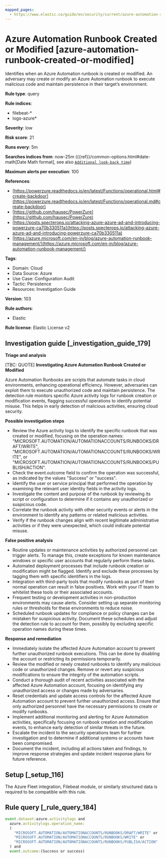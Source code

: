 ```yaml
---
mapped_pages:
  - https://www.elastic.co/guide/en/security/current/azure-automation-runbook-created-or-modified.html
---
```


# Azure Automation Runbook Created or Modified [azure-automation-runbook-created-or-modified]

Identifies when an Azure Automation runbook is created or modified. An adversary may create or modify an Azure Automation runbook to execute malicious code and maintain persistence in their target’s environment.

**Rule type**: query

**Rule indices**:

* filebeat-*
* logs-azure*

**Severity**: low

**Risk score**: 21

**Runs every**: 5m

**Searches indices from**: now-25m ({{ref}}/common-options.html#date-math[Date Math format], see also [`Additional look-back time`](docs-content://solutions/security/detect-and-alert/create-detection-rule.md#rule-schedule))

**Maximum alerts per execution**: 100

**References**:

* [https://powerzure.readthedocs.io/en/latest/Functions/operational.html#create-backdoor](https://powerzure.readthedocs.io/en/latest/Functions/operational.md#create-backdoor)
* [https://github.com/hausec/PowerZure](https://github.com/hausec/PowerZure)
* [https://posts.specterops.io/attacking-azure-azure-ad-and-introducing-powerzure-ca70b330511a](https://posts.specterops.io/attacking-azure-azure-ad-and-introducing-powerzure-ca70b330511a)
* [https://azure.microsoft.com/en-in/blog/azure-automation-runbook-management/](https://azure.microsoft.com/en-in/blog/azure-automation-runbook-management/)

**Tags**:

* Domain: Cloud
* Data Source: Azure
* Use Case: Configuration Audit
* Tactic: Persistence
* Resources: Investigation Guide

**Version**: 103

**Rule authors**:

* Elastic

**Rule license**: Elastic License v2

## Investigation guide [_investigation_guide_179]

**Triage and analysis**

[TBC: QUOTE]
**Investigating Azure Automation Runbook Created or Modified**

Azure Automation Runbooks are scripts that automate tasks in cloud environments, enhancing operational efficiency. However, adversaries can exploit them to execute unauthorized code and maintain persistence. The detection rule monitors specific Azure activity logs for runbook creation or modification events, flagging successful operations to identify potential misuse. This helps in early detection of malicious activities, ensuring cloud security.

**Possible investigation steps**

* Review the Azure activity logs to identify the specific runbook that was created or modified, focusing on the operation names: "MICROSOFT.AUTOMATION/AUTOMATIONACCOUNTS/RUNBOOKS/DRAFT/WRITE", "MICROSOFT.AUTOMATION/AUTOMATIONACCOUNTS/RUNBOOKS/WRITE", or "MICROSOFT.AUTOMATION/AUTOMATIONACCOUNTS/RUNBOOKS/PUBLISH/ACTION".
* Check the event.outcome field to confirm the operation was successful, as indicated by the values "Success" or "success".
* Identify the user or service principal that performed the operation by examining the relevant user identity fields in the activity logs.
* Investigate the content and purpose of the runbook by reviewing its script or configuration to determine if it contains any unauthorized or suspicious code.
* Correlate the runbook activity with other security events or alerts in the environment to identify any patterns or related malicious activities.
* Verify if the runbook changes align with recent legitimate administrative activities or if they were unexpected, which could indicate potential misuse.

**False positive analysis**

* Routine updates or maintenance activities by authorized personnel can trigger alerts. To manage this, create exceptions for known maintenance windows or specific user accounts that regularly perform these tasks.
* Automated deployment processes that include runbook creation or modification might be flagged. Identify and exclude these processes by tagging them with specific identifiers in the logs.
* Integration with third-party tools that modify runbooks as part of their normal operation can result in false positives. Work with your IT team to whitelist these tools or their associated accounts.
* Frequent testing or development activities in non-production environments may cause alerts. Consider setting up separate monitoring rules or thresholds for these environments to reduce noise.
* Scheduled runbook updates for compliance or policy changes can be mistaken for suspicious activity. Document these schedules and adjust the detection rule to account for them, possibly by excluding specific operation names during these times.

**Response and remediation**

* Immediately isolate the affected Azure Automation account to prevent further unauthorized runbook executions. This can be done by disabling the account or restricting its permissions temporarily.
* Review the modified or newly created runbooks to identify any malicious code or unauthorized changes. Remove or revert any suspicious modifications to ensure the integrity of the automation scripts.
* Conduct a thorough audit of recent activities associated with the affected Azure Automation account, focusing on identifying any unauthorized access or changes made by adversaries.
* Reset credentials and update access controls for the affected Azure Automation account to prevent further unauthorized access. Ensure that only authorized personnel have the necessary permissions to create or modify runbooks.
* Implement additional monitoring and alerting for Azure Automation activities, specifically focusing on runbook creation and modification events, to enhance early detection of similar threats in the future.
* Escalate the incident to the security operations team for further investigation and to determine if additional systems or accounts have been compromised.
* Document the incident, including all actions taken and findings, to improve response strategies and update incident response plans for future reference.


## Setup [_setup_116]

The Azure Fleet integration, Filebeat module, or similarly structured data is required to be compatible with this rule.


## Rule query [_rule_query_184]

```js
event.dataset:azure.activitylogs and
  azure.activitylogs.operation_name:
  (
    "MICROSOFT.AUTOMATION/AUTOMATIONACCOUNTS/RUNBOOKS/DRAFT/WRITE" or
    "MICROSOFT.AUTOMATION/AUTOMATIONACCOUNTS/RUNBOOKS/WRITE" or
    "MICROSOFT.AUTOMATION/AUTOMATIONACCOUNTS/RUNBOOKS/PUBLISH/ACTION"
  ) and
  event.outcome:(Success or success)
```


